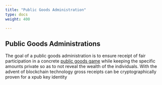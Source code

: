 ```yaml
---
title: "Public Goods Administration"
type: docs
weight: 400

---
```

## Public Goods Administrations

The goal of a public goods administration is to ensure receipt of fair participation in a concrete [public goods game](https://en.wikipedia.org/wiki/Public_goods_game) while keeping the specific amounts private so as to not reveal the wealth of the individuals. With the advent of blockchain technology gross receipts can be cryptographically proven for a xpub key identity

